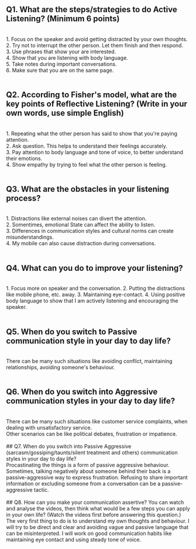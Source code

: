 ## Q1. What are the steps/strategies to do Active Listening? (Minimum 6 points)
<br>
1. Focus on the speaker and avoid getting distracted by your own thoughts.<br> 
2. Try not to interrupt the other person. Let them finish and then respond.<br>
3. Use phrases that show your are interested.<br>
4. Show that you are listening with body language.<br>
5. Take notes during important conversations.<br>
6. Make sure that you are on the same page.<br><br>

## Q2. According to Fisher's model, what are the key points of Reflective Listening? (Write in your own words, use simple English)
<br>
1. Repeating what the other person has said to show that you're paying attention.<br>
2. Ask question. This helps to understand their feelings accurately.<br>
3. Pay attention to body language and tone of voice, to better understand their emotions.<br>
4. Show empathy by trying to feel what the other person is feeling.
<br><br>

## Q3. What are the obstacles in your listening process?
<br>
 1. Distractions like  external noises can divert the attention.<br>
 2. Somentimes, emotional State can affect the ability to listen. <br>
 3. Differences in communication styles and cultural norms can create misunderstandings.<br>
 4. My mobile can also cause distraction during conversations.<br><br>
 
## Q4. What can you do to improve your listening? 
<br>
1. Focus more on speaker and the conversation.
2. Putting the distractions like mobile phone, etc. away.
3. Maintaining eye-contact.
4. Using positive body language to show that I am actively listening and encouraging the speaker.<br><br>

## Q5. When do you switch to Passive communication style in your day to day life?
<br>
There can be many such situations like avoiding conflict, maintaining relationships, avoiding someone's behaviour.
<br><br>

## Q6. When do you switch into Aggressive communication styles in your day to day life?
<br>
 There can be many such situations like customer service complaints, when dealing with unsatisfactory service. <br>
Other scenarios can be like political debates, frustration or impatience.
<br><br>
## Q7. When do you switch into Passive Aggressive (sarcasm/gossiping/taunts/silent treatment and others) communication styles in your day to day life?
<br>
Procastinating the things is a form of passive aggressive behaviour. Sometimes, talking negatively about someone behind their back is a passive-aggressive way to express frustration. Refusing to share important information or excluding someone from a conversation can be a passive-aggressive tactic.
<br><br>
## Q8. How can you make your communication assertive? You can watch and analyse the videos, then think what would be a few steps you can apply in your own life? (Watch the videos first before answering this question.)
<br>
The very first thing to do is to understand my own thoughts and behaviour. I will try to be direct and clear and avoiding vague and passive language that can be misinterpreted. I will work on good communication habits like maintaining eye contact and using steady tone of voice.

